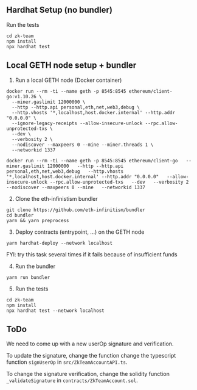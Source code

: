 ## Hardhat Setup (no bundler)

Run the tests

```
cd zk-team
npm install
npx hardhat test
```

## Local GETH node setup + bundler

1. Run a local GETH node (Docker container)

```
docker run --rm -ti --name geth -p 8545:8545 ethereum/client-go:v1.10.26 \
  --miner.gaslimit 12000000 \
  --http --http.api personal,eth,net,web3,debug \
  --http.vhosts '*,localhost,host.docker.internal' --http.addr "0.0.0.0" \
  --ignore-legacy-receipts --allow-insecure-unlock --rpc.allow-unprotected-txs \
  --dev \
  --verbosity 2 \
  --nodiscover --maxpeers 0 --mine --miner.threads 1 \
  --networkid 1337
```

```
docker run --rm -ti --name geth -p 8545:8545 ethereum/client-go   --miner.gaslimit 12000000   --http --http.api personal,eth,net,web3,debug   --http.vhosts '*,localhost,host.docker.internal' --http.addr "0.0.0.0"   --allow-insecure-unlock --rpc.allow-unprotected-txs   --dev   --verbosity 2   --nodiscover --maxpeers 0 --mine   --networkid 1337 
```

2. Clone the eth-infinistism bundler

```
git clone https://github.com/eth-infinitism/bundler
cd bundler
yarn && yarn preprocess
```

3. Deploy contracts (entrypoint, ...) on the GETH node

```
yarn hardhat-deploy --network localhost
```

FYI: try this task several times if it fails because of insufficient funds

4. Run the bundler

```
yarn run bundler
```

5. Run the tests

```
cd zk-team
npm install
npx hardhat test --network localhost
```

## ToDo

We need to come up with a new userOp signature and verification. 

To update the signature, change the function change the typescript function  `signUserOp` in `src/ZkTeamAccountAPI.ts`. 

To change the signature verification, change the solidity function  `_validateSignature` in `contracts/ZkTeamAccount.sol`. 